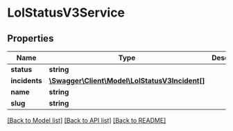 # LolStatusV3Service

## Properties
Name | Type | Description | Notes
------------ | ------------- | ------------- | -------------
**status** | **string** |  | [optional] 
**incidents** | [**\Swagger\Client\Model\LolStatusV3Incident[]**](LolStatusV3Incident.md) |  | [optional] 
**name** | **string** |  | [optional] 
**slug** | **string** |  | [optional] 

[[Back to Model list]](../README.md#documentation-for-models) [[Back to API list]](../README.md#documentation-for-api-endpoints) [[Back to README]](../README.md)


